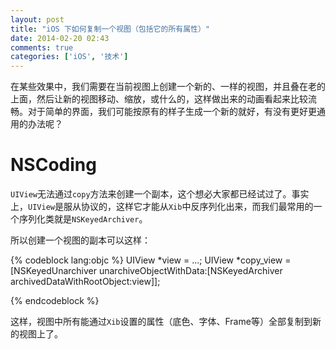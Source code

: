 ```yaml
---
layout: post
title: "iOS 下如何复制一个视图（包括它的所有属性）"
date: 2014-02-20 02:43
comments: true
categories: ['iOS', '技术']
---
```


在某些效果中，我们需要在当前视图上创建一个新的、一样的视图，并且叠在老的上面，然后让新的视图移动、缩放，或什么的，这样做出来的动画看起来比较流畅。对于简单的界面，我们可能按原有的样子生成一个新的就好，有没有更好更通用的办法呢？

# NSCoding

`UIView`无法通过`copy`方法来创建一个副本，这个想必大家都已经试过了。事实上，`UIView`是服从<NSCoding>协议的，这样它才能从`Xib`中反序列化出来，而我们最常用的一个序列化类就是`NSKeyedArchiver`。
<!--more-->
所以创建一个视图的副本可以这样：

{% codeblock lang:objc %}
UIView *view = ...;
UIView *copy_view = [NSKeyedUnarchiver unarchiveObjectWithData:[NSKeyedArchiver archivedDataWithRootObject:view]];

{% endcodeblock %}

这样，视图中所有能通过`Xib`设置的属性（底色、字体、Frame等）全部复制到新的视图上了。